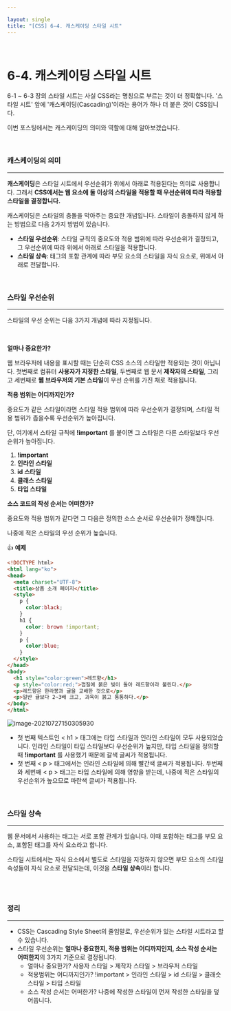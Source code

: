 ```yaml
---

layout: single
title: "[CSS] 6-4. 캐스케이딩 스타일 시트"
---
```


<br>

# 6-4. 캐스케이딩 스타일 시트

6-1 ~ 6-3 장의 스타일 시트는 사실 CSS라는 명칭으로 부르는 것이 더 정확합니다. '스타일 시트' 앞에 '캐스케이딩(Cascading)'이라는 용어가 하나 더 붙은 것이 CSS입니다. 

이번 포스팅에서는 캐스케이딩의 의미와 역할에 대해 알아보겠습니다. 

<br>

### 캐스케이딩의 의미

---

**캐스케이딩**은 스타일 시트에서 우선순위가 위에서 아래로 적용된다는 의미로 사용합니다. 그래서 **CSS에서는 웹 요소에 둘 이상의 스타일을 적용할 때 우선순위에 따라 적용할 스타일을 결정합니다.**

캐스케이딩은 스타일의 충돌을 막아주는 중요한 개념입니다. 스타일이 충돌하지 않게 하는 방법으로 다음 2가지 방법이 있습니다. 

* **스타일 우선순위**: 스타일 규칙의 중요도와 적용 범위에 따라 우선순위가 결정되고, 그 우선순위에 따라 위에서 아래로 스타일을 적용합니다. 
* **스타일 상속**: 태그의 포함 관계에 따라 부모 요소의 스타일을 자식 요소로, 위에서 아래로 전달합니다. 

<br>

### 스타일 우선순위

---

스타일의 우선 순위는 다음 3가지 개념에 따라 지정됩니다. 

<br>

**얼마나 중요한가?**

웹 브라우저에 내용을 표시할 때는 단순히 CSS 소스의 스타일만 적용되는 것이 아닙니다. 첫번째로 컴퓨터 **사용자가 지정한 스타일**, 두번째로 웹 문서 **제작자의 스타일**, 그리고 세번째로 **웹 브라우저의 기본 스타일**이 우선 순위를 가진 채로 적용됩니다. 

**적용 범위는 어디까지인가?**

중요도가 같은 스타일이라면 스타일 적용 범위에 따라 우선순위가 결정되며, 스타일 적용 범위가 좁을수록 우선순위가 높아집니다. 

단, 여기에서 스타일 규칙에 **!important** 를 붙이면 그 스타일은 다른 스타일보다 우선 순위가 높아집니다. 

1. **!important**
2. **인라인 스타일**
3. **id 스타일**
4. **클래스 스타일**
5. **타입 스타일**

**소스 코드의 작성 순서는 어떠한가?**

중요도와 적용 범위가 같다면 그 다음은 정의한 소스 순서로 우선순위가 정해집니다. 

나중에 적은 스타일의 우선 순위가 높습니다. 

👍 **예제**

```html
<!DOCTYPE html>
<html lang="ko">
<head>
  <meta charset="UTF-8">
  <title>상품 소개 페이지</title>
  <style>
    p {
      color:black;
    } 
    h1 {
      color: brown !important;
    } 
    p {
      color:blue;
    }
  </style>
</head>
<body>
  <h1 style="color:green">레드향</h1>
  <p style="color:red;">껍질에 붉은 빛이 돌아 레드향이라 불린다.</p>
  <p>레드향은 한라봉과 귤을 교배한 것으로</p>
  <p>일반 귤보다 2~3배 크고, 과육이 붉고 통통하다.</p>    
</body>
</html> 
```

![image-20210727150305930](https://user-images.githubusercontent.com/70505378/127103829-e019292c-de0d-4eaf-9dcd-014ba6f75c11.png)

* 첫 번째 텍스트인 < h1 > 태그에는 타입 스타일과 인라인 스타일이 모두 사용되었습니다. 인라인 스타일이 타입 스타일보다 우선순위가 높지만, 타입 스타일을 정의할 때 **!important** 를 사용했기 때문에 갈색 글씨가 적용됩니다. 
* 첫 번째 < p > 태그에서는 인라인 스타일에 의해 빨간색 글씨가 적용됩니다. 두번째와 세번째 < p > 태그는 타입 스타일에 의해 영향을 받는데, 나중에 적은 스타일의 우선순위가 높으므로 파란색 글씨가 적용됩니다. 

<br>

### 스타일 상속

---

웹 문서에서 사용하는 태그는 서로 포함 관계가 있습니다. 이때 포함하는 태그를 부모 요소, 포함된 태그를 자식 요소라고 합니다. 

스타일 시트에서는 자식 요소에서 별도로 스타일을 지정하지 않으면 부모 요소의 스타일 속성들이 자식 요소로 전달되는데, 이것을 **스타일 상속**이라 합니다. 

<br>

<br>

### 정리

---

* CSS는 Cascading Style Sheet의 줄임말로, 우선순위가 있는 스타일 시트라고 할 수 있습니다. 
* 스타일 우선순위는 **얼마나 중요한지, 적용 범위는 어디까지인지, 소스 작성 순서는 어떠한지**의 3가지 기준으로 결정됩니다. 
  * 얼마나 중요한가? 사용자 스타일 > 제작자 스타일 > 브라우저 스타일
  * 적용범위는 어디까지인가? !important > 인라인 스타일 > id 스타일 > 클래슷 스타일 > 타입 스타일
  * 소스 작성 순서는 어떠한가? 나중에 작성한 스타일이 먼저 작성한 스타일을 덮어씁니다. 